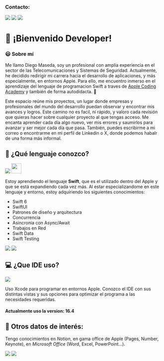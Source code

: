 ### Contacto:

[![](https://img.shields.io/badge/Gmail-D14836?style=for-the-badge&logo=gmail&logoColor=white)](mailto:diego.mf01@gmail.com)   [![](https://img.shields.io/badge/LinkedIn-0077B5?style=for-the-badge&logo=linkedin&logoColor=white)](https://www.linkedin.com/in/dmasedafernandez/)  [![](https://img.shields.io/badge/X-000000?style=for-the-badge&logo=x&logoColor=white)](https://x.com/idevswift) 


# 👋 ¡Bienvenido Developer!

### 😃 Sobre mí
Me llamo Diego Maseda, soy un profesional con amplia experiencia en el sector de las Telecomunicaciones y Sistemas de Seguridad. Actualmente, he decidido redirigir mi carrera hacia el desarrollo de aplicaciones, y más especíalmente, en entornos Apple. Para ello, me encuentro inmerso en el aprendizaje del lenguaje de programacion Swift a traves de [Apple Coding Academy](https://acoding.academy) y también de forma autodidacta. 🚀

Este espacio reúne mis proyectos, un lugar donde empresas y profesionales del mundo del desarrollo puedan observar y encontrar mis avances y logros. Este camino no es facil, ni rápido, y valoro cada revisión que quieras hacer sobre cualquier proyecto al que tengas acceso. 
Me encanta aprender cada día algo nuevo, ver mis errores y saumirlos para avanzar y ser mejor cada día que pasa. También, puedes escribirme a mi correo o encontrarme en mi perfil de Linkedin o X, donde podemos habalr de una forma más informal.

## 💭 ¿Qué lenguaje conozco?
[![](https://img.shields.io/badge/Swift-FA7343?style=for-the-badge&logo=swift&logoColor=white)](https://developer.apple.com/swift/)
<img height="32" width="32" src="https://cdn.jsdelivr.net/npm/simple-icons@v15/icons/apple/#F05138.svg"/>


Estoy aprendiendo el lenguaje **Swift**, que es el utilizado dentro del Apple y que se está expandiendo cada vez más. Al estar especializandome en este lenguaje y entorno, estoy adquiriendo los siguientes conocimientos:
- Swift 6
- SwiftUI
- Patrones de diseño y arquitectura
- Concurrencia
- Asincronia con Async/Await
- Trabajos en Red
- Swift Data
- Swift Testing

[![](https://img.shields.io/badge/iOS-000000?style=for-the-badge&logo=ios&logoColor=white)](https://www.apple.com/ios/ios-18/)    [![](https://img.shields.io/badge/mac%20os-000000?style=for-the-badge&logo=apple&logoColor=white)](https://www.apple.com/macos/macos-sequoia/)

## 💻 ¿Que IDE uso?
[![](https://img.shields.io/badge/Xcode-007ACC?style=for-the-badge&logo=Xcode&logoColor=white)](https://developer.apple.com/xcode/)

Uso Xcode para programar en entornos Apple. Conozco el IDE con sus distintas vistas y sus opciones para optimizar el programa a las necesidades requeridas.
#### Actualmente uso la version: 16.4

## 📌 Otros datos de interés:
Tengo conocimientos en *Notion*, en gama office de Apple (Pages, Number, Keynote), en *Microsoft Office* (Word, Excel, PowerPoint...).

<img src="https://img.shields.io/badge/Notion-000000?style=for-the-badge&logo=notion&logoColor=white" />    <img src="https://img.shields.io/badge/Microsoft_Office-D83B01?style=for-the-badge&logo=microsoft-office&logoColor=white" /> 



